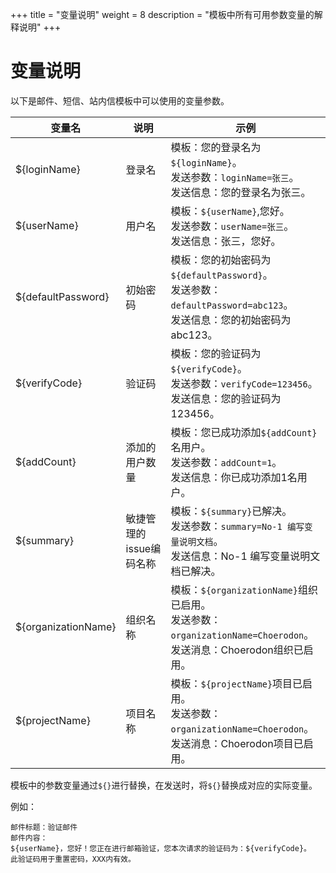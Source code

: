 +++
title = "变量说明"
weight = 8
description = "模板中所有可用参数变量的解释说明"
+++

# 变量说明

以下是邮件、短信、站内信模板中可以使用的变量参数。

| 变量名 | 说明 | 示例 |
| --- | --- | --- |
| ${loginName} | 登录名 | 模板：您的登录名为`${loginName}`。<br>发送参数：`loginName=张三`。<br>发送信息：您的登录名为张三。 |
| ${userName} | 用户名 | 模板：`${userName}`,您好。<br>发送参数：`userName=张三`。<br>发送信息：张三，您好。 |
| ${defaultPassword} | 初始密码 | 模板：您的初始密码为`${defaultPassword}`。<br>发送参数：`defaultPassword=abc123`。<br>发送信息：您的初始密码为abc123。 |
| ${verifyCode} | 验证码 |  模板：您的验证码为`${verifyCode}`。<br>发送参数：`verifyCode=123456`。<br>发送信息：您的验证码为123456。 |
| ${addCount} | 添加的用户数量 | 模板：您已成功添加`${addCount}`名用户。<br>发送参数：`addCount=1`。<br>发送信息：你已成功添加1名用户。 |
| ${summary} | 敏捷管理的issue编码名称 | 模板：`${summary}`已解决。<br>发送参数：`summary=No-1 编写变量说明文档`。<br>发送信息：No-1 编写变量说明文档已解决。 |
| ${organizationName} | 组织名称 | 模板：`${organizationName}`组织已启用。<br>发送参数：`organizationName=Choerodon`。<br>发送消息：Choerodon组织已启用。 |
| ${projectName} | 项目名称 | 模板：`${projectName}`项目已启用。<br>发送参数：`organizationName=Choerodon`。<br>发送消息：Choerodon项目已启用。 |

模板中的参数变量通过`${}`进行替换，在发送时，将`${}`替换成对应的实际变量。

例如：

    邮件标题：验证邮件
    邮件内容：
    ${userName}，您好！您正在进行邮箱验证，您本次请求的验证码为：${verifyCode}。
    此验证码用于重置密码，XXX内有效。